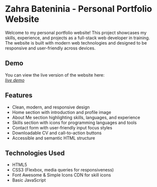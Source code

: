# Zahra Bateninia - Personal Portfolio Website

Welcome to my personal portfolio website! This project showcases my skills, experience, and projects as a full-stack web developer in training. The website is built with modern web technologies and designed to be responsive and user-friendly across devices.

## Demo

You can view the live version of the website here:  
[*live demo*](https://zahrabateninia.github.io/my-personal-website/)

## Features

- Clean, modern, and responsive design  
- Home section with introduction and profile image  
- About Me section highlighting skills, languages, and experience  
- Skills section with icons for programming languages and tools  
- Contact form with user-friendly input focus styles  
- Downloadable CV and call-to-action buttons  
- Accessible and semantic HTML structure

## Technologies Used

- HTML5  
- CSS3 (Flexbox, media queries for responsiveness)  
- Font Awesome & Simple Icons CDN for skill icons  
- Basic JavaScript 





